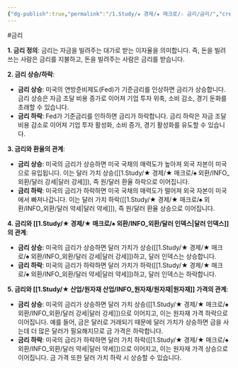 ```yaml
---
{"dg-publish":true,"permalink":"/1.Study/★ 경제/★ 매크로/☆ 금리/금리/","created":"2024-11-20T21:02:27.149+09:00","updated":"2025-06-03T20:07:19.790+09:00"}
---
```


#금리 


**1. 금리 정의**: 금리는 자금을 빌려주는 대가로 받는 이자율을 의미합니다. 즉, 돈을 빌려 쓰는 사람은 금리를 지불하고, 돈을 빌려주는 사람은 금리를 받습니다.

**2. 금리 상승/하락**:

- **금리 상승**: 미국의 연방준비제도(Fed)가 기준금리를 인상하면 금리가 상승합니다. 금리 상승은 자금 조달 비용 증가로 이어져 기업 투자 위축, 소비 감소, 경기 둔화를 초래할 수 있습니다.
- **금리 하락**: Fed가 기준금리를 인하하면 금리가 하락합니다. 금리 하락은 자금 조달 비용 감소로 이어져 기업 투자 활성화, 소비 증가, 경기 활성화를 유도할 수 있습니다.

**3. 금리와 환율의 관계**:

- **금리 상승**: 미국의 금리가 상승하면 미국 국채의 매력도가 높아져 외국 자본이 미국으로 유입됩니다. 이는 달러 가치 상승([[1.Study/★ 경제/★ 매크로/♠ 외환/INFO_외환/달러 강세\|달러 강세]]), 즉 원/달러 환율 하락으로 이어집니다.
- **금리 하락**: 미국의 금리가 하락하면 미국 국채의 매력도가 떨어져 외국 자본이 미국에서 빠져나갑니다. 이는 달러 가치 하락([[1.Study/★ 경제/★ 매크로/♠ 외환/INFO_외환/달러 약세\|달러 약세]]), 즉 원/달러 환율 상승으로 이어집니다.

**4. 금리와 [[1.Study/★ 경제/★ 매크로/♠ 외환/INFO_외환/달러 인덱스\|달러 인덱스]]의 관계**:

- **금리 상승**: 미국의 금리가 상승하면 달러 가치가 상승([[1.Study/★ 경제/★ 매크로/♠ 외환/INFO_외환/달러 강세\|달러 강세]])하고, 달러 인덱스는 상승합니다.
- **금리 하락**: 미국의 금리가 하락하면 달러 가치가 하락([[1.Study/★ 경제/★ 매크로/♠ 외환/INFO_외환/달러 약세\|달러 약세]])하고, 달러 인덱스는 하락합니다.

**5. 금리와 [[1.Study/★ 산업/원자재 산업/INFO_원자재/원자재\|원자재]] 가격의 관계**:

- **금리 상승**: 미국의 금리가 상승하면 달러 가치 상승([[1.Study/★ 경제/★ 매크로/♠ 외환/INFO_외환/달러 강세\|달러 강세]])으로 이어지고, 이는 원자재 가격 하락으로 이어집니다. 예를 들어, 금은 달러로 거래되기 때문에 달러 가치가 상승하면 금을 사는데 더 많은 달러가 필요해지므로 금 가격은 하락합니다.
- **금리 하락**: 미국의 금리가 하락하면 달러 가치 하락([[1.Study/★ 경제/★ 매크로/♠ 외환/INFO_외환/달러 약세\|달러 약세]])으로 이어지고, 이는 원자재 가격 상승으로 이어집니다. 금 가격 또한 달러 가치 하락 시 상승할 수 있습니다.